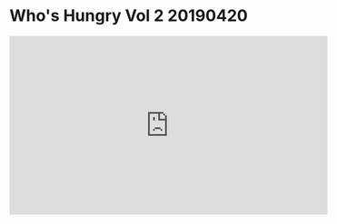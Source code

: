 # Who's Hungry Vol 2 20190420

<iframe width="560" height="315" src="https://www.youtube.com/embed/GBWwRGZC8HE" title="YouTube video player" frameborder="0" allow="accelerometer; autoplay; clipboard-write; encrypted-media; gyroscope; picture-in-picture; web-share" allowfullscreen></iframe>
